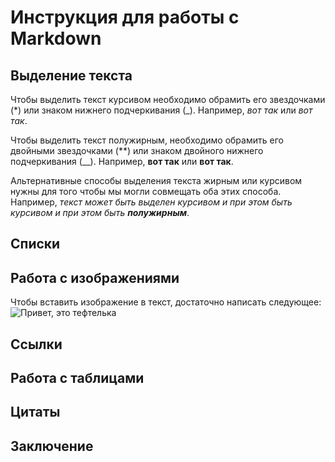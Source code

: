 #  Инструкция для работы с Markdown

## Выделение текста 

Чтобы выделить текст курсивом необходимо обрамить его звездочками (*) или знаком нижнего подчеркивания (_). Например, *вот так* или _вот так_.

Чтобы выделить текст полужирным, необходимо обрамить его двойными звездочками (**) или знаком двойного нижнего подчеркивания (__). Например, **вот так** или __вот так__.

Альтернативные способы выделения текста жирным или курсивом нужны для того чтобы мы могли совмещать оба этих способа. Например, _текст может быть выделен курсивом и при этом быть курсивом и при этом быть **полужирным**_.


## Списки

## Работа с изображениями

Чтобы вставить изображение в текст, достаточно написать следующее:
![Привет, это тефтелька](2813715027.jpg)

## Ссылки

## Работа с таблицами

## Цитаты 

## Заключение
